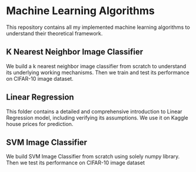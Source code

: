 # Machine Learning Algorithms
This repository contains all my implemented machine learning algorithms to understand their theoretical framework. 

## K Nearest Neighbor Image Classifier
We build a k nearest neighbor image classifier from scratch to understand its underlying working mechanisms.
Then we train and test its performance on CIFAR-10 image dataset.

## Linear Regression
This folder contains a detailed and comprehensive introduction to Linear Regression model, including verifying its assumptions.
We use it on Kaggle house prices for prediction.

## SVM Image Classifier
We build SVM Image Classifier from scratch using solely numpy library. 
Then we test its performance on CIFAR-10 image dataset
